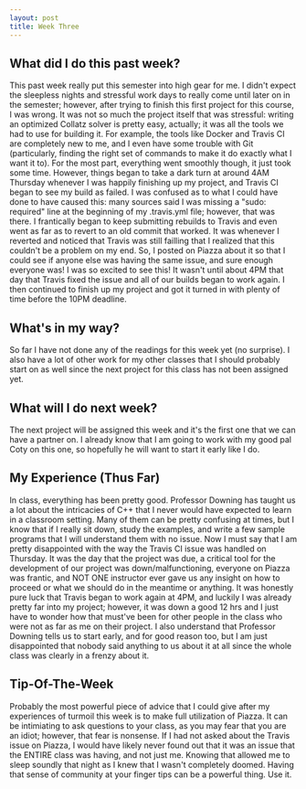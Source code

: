 ```yaml
---
layout: post
title: Week Three
---
```


## What did I do this past week? ##
This past week really put this semester into high gear for me. I didn't expect the sleepless nights and stressful work days to really come until later on in the semester; however, after trying to finish this first project for this course, I was wrong. It was not so much the project itself that was stressful: writing an optimized Collatz solver is pretty easy, actually; it was all the tools we had to use for building it. For example, the tools like Docker and Travis CI are completely new to me, and I even have some trouble with Git (particularly, finding the right set of commands to make it do exactly what I want it to). For the most part, everything went smoothly though, it just took some time. However, things began to take a dark turn at around 4AM Thursday whenever I was happily finishing up my project, and Travis CI began to see my build as failed. I was confused as to what I could have done to have caused this: many sources said I was missing a "sudo: required" line at the beginning of my .travis.yml file; however, that was there. I frantically began to keep submitting rebuilds to Travis and even went as far as to revert to an old commit that worked. It was whenever I reverted and noticed that Travis was still failling that I realized that this couldn't be a problem on my end. So, I posted on Piazza about it so that I could see if anyone else was having the same issue, and sure enough everyone was! I was so excited to see this! It wasn't until about 4PM that day that Travis fixed the issue and all of our builds began to work again. I then continued to finish up my project and got it turned in with plenty of time before the 10PM deadline.

## What's in my way? ##
So far I have not done any of the readings for this week yet (no surprise). I also have a lot of other work for my other classes that I should probably start on as well since the next project for this class has not been assigned yet.

## What will I do next week? ##
The next project will be assigned this week and it's the first one that we can have a partner on. I already know that I am going to work with my good pal Coty on this one, so hopefully he will want to start it early like I do. 

## My Experience (Thus Far) ##
In class, everything has been pretty good. Professor Downing has taught us a lot about the intricacies of C++ that I never would have expected to learn in a classroom setting. Many of them can be pretty confusing at times, but I know that if I really sit down, study the examples, and write a few sample programs that I will understand them with no issue. Now I must say that I am pretty disappointed with the way the Travis CI issue was handled on Thursday. It was the day that the project was due, a critical tool for the development of our project was down/malfunctioning, everyone on Piazza was frantic, and NOT ONE instructor ever gave us any insight on how to proceed or what we should do in the meantime or anything. It was honestly pure luck that Travis began to work again at 4PM, and luckily I was already pretty far into my project; however, it was down a good 12 hrs and I just have to wonder how that must've been for other people in the class who were not as far as me on their project. I also understand that Professor Downing tells us to start early, and for good reason too, but I am just disappointed that nobody said anything to us about it at all since the whole class was clearly in a frenzy about it.

## Tip-Of-The-Week ##
Probably the most powerful piece of advice that I could give after my experiences of turmoil this week is to make full utilization of Piazza. It can be intimiating to ask questions to your class, as you may fear that you are an idiot; however, that fear is nonsense. If I had not asked about the Travis issue on Piazza, I would have likely never found out that it was an issue that the ENTIRE class was having, and not just me. Knowing that allowed me to sleep soundly that night as I knew that I wasn't completely doomed. Having that sense of community at your finger tips can be a powerful thing. Use it.
